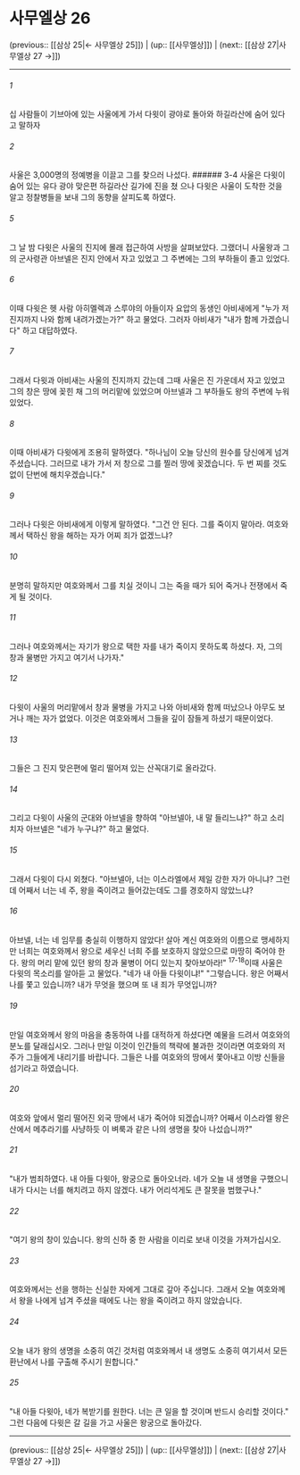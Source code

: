 # 사무엘상 26

(previous:: [[삼상 25|← 사무엘상 25]]) | (up:: [[사무엘상]]) | (next:: [[삼상 27|사무엘상 27 →]])

***




###### 1 

십 사람들이 기브아에 있는 사울에게 가서 다윗이 광야로 돌아와 하길라산에 숨어 있다고 말하자 



###### 2 

사울은 3,000명의 정예병을 이끌고 그를 찾으러 나섰다. ###### 3-4 사울은 다윗이 숨어 있는 유다 광야 맞은편 하길라산 길가에 진을 쳤 으나 다윗은 사울이 도착한 것을 알고 정찰병들을 보내 그의 동향을 살피도록 하였다. 



###### 5 

그 날 밤 다윗은 사울의 진지에 몰래 접근하여 사방을 살펴보았다. 그랬더니 사울왕과 그의 군사령관 아브넬은 진지 안에서 자고 있었고 그 주변에는 그의 부하들이 졸고 있었다. 



###### 6 

이때 다윗은 헷 사람 아히멜렉과 스루야의 아들이자 요압의 동생인 아비새에게 "누가 저 진지까지 나와 함께 내려가겠는가?" 하고 물었다. 그러자 아비새가 "내가 함께 가겠습니다" 하고 대답하였다. 



###### 7 

그래서 다윗과 아비새는 사울의 진지까지 갔는데 그때 사울은 진 가운데서 자고 있었고 그의 창은 땅에 꽂힌 채 그의 머리맡에 있었으며 아브넬과 그 부하들도 왕의 주변에 누워 있었다. 



###### 8 

이때 아비새가 다윗에게 조용히 말하였다. "하나님이 오늘 당신의 원수를 당신에게 넘겨 주셨습니다. 그러므로 내가 가서 저 창으로 그를 찔러 땅에 꽂겠습니다. 두 번 찌를 것도 없이 단번에 해치우겠습니다." 



###### 9 

그러나 다윗은 아비새에게 이렇게 말하였다. "그건 안 된다. 그를 죽이지 말아라. 여호와께서 택하신 왕을 해하는 자가 어찌 죄가 없겠느냐? 



###### 10 

분명히 말하지만 여호와께서 그를 치실 것이니 그는 죽을 때가 되어 죽거나 전쟁에서 죽게 될 것이다. 



###### 11 

그러나 여호와께서는 자기가 왕으로 택한 자를 내가 죽이지 못하도록 하셨다. 자, 그의 창과 물병만 가지고 여기서 나가자." 



###### 12 

다윗이 사울의 머리맡에서 창과 물병을 가지고 나와 아비새와 함께 떠났으나 아무도 보거나 깨는 자가 없었다. 이것은 여호와께서 그들을 깊이 잠들게 하셨기 때문이었다. 



###### 13 

그들은 그 진지 맞은편에 멀리 떨어져 있는 산꼭대기로 올라갔다. 



###### 14 

그리고 다윗이 사울의 군대와 아브넬을 향하여 "아브넬아, 내 말 들리느냐?" 하고 소리치자 아브넬은 "네가 누구냐?" 하고 물었다. 



###### 15 

그래서 다윗이 다시 외쳤다. "아브넬아, 너는 이스라엘에서 제일 강한 자가 아니냐? 그런데 어째서 너는 네 주, 왕을 죽이려고 들어갔는데도 그를 경호하지 않았느냐? 



###### 16 

아브넬, 너는 네 임무를 충실히 이행하지 않았다! 살아 계신 여호와의 이름으로 맹세하지만 너희는 여호와께서 왕으로 세우신 너희 주를 보호하지 않았으므로 마땅히 죽어야 한다. 왕의 머리 맡에 있던 왕의 창과 물병이 어디 있는지 찾아보아라!" <sup class="versenum">17-18</sup>이때 사울은 다윗의 목소리를 알아듣 고 물었다. "네가 내 아들 다윗이냐!" "그렇습니다. 왕은 어째서 나를 쫓고 있습니까? 내가 무엇을 했으며 또 내 죄가 무엇입니까? 



###### 19 

만일 여호와께서 왕의 마음을 충동하여 나를 대적하게 하셨다면 예물을 드려서 여호와의 분노를 달래십시오. 그러나 만일 이것이 인간들의 책략에 불과한 것이라면 여호와의 저주가 그들에게 내리기를 바랍니다. 그들은 나를 여호와의 땅에서 쫓아내고 이방 신들을 섬기라고 하였습니다. 



###### 20 

여호와 앞에서 멀리 떨어진 외국 땅에서 내가 죽어야 되겠습니까? 어째서 이스라엘 왕은 산에서 메추라기를 사냥하듯 이 벼룩과 같은 나의 생명을 찾아 나섰습니까?" 



###### 21 

"내가 범죄하였다. 내 아들 다윗아, 왕궁으로 돌아오너라. 네가 오늘 내 생명을 구했으니 내가 다시는 너를 해치려고 하지 않겠다. 내가 어리석게도 큰 잘못을 범했구나." 



###### 22 

"여기 왕의 창이 있습니다. 왕의 신하 중 한 사람을 이리로 보내 이것을 가져가십시오. 



###### 23 

여호와께서는 선을 행하는 신실한 자에게 그대로 갚아 주십니다. 그래서 오늘 여호와께서 왕을 나에게 넘겨 주셨을 때에도 나는 왕을 죽이려고 하지 않았습니다. 



###### 24 

오늘 내가 왕의 생명을 소중히 여긴 것처럼 여호와께서 내 생명도 소중히 여기셔서 모든 환난에서 나를 구출해 주시기 원합니다." 



###### 25 

"내 아들 다윗아, 네가 복받기를 원한다. 너는 큰 일을 할 것이며 반드시 승리할 것이다." 그런 다음에 다윗은 갈 길을 가고 사울은 왕궁으로 돌아갔다.

***

(previous:: [[삼상 25|← 사무엘상 25]]) | (up:: [[사무엘상]]) | (next:: [[삼상 27|사무엘상 27 →]])
